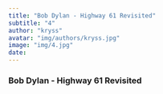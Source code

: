 ```yaml
---
title: "Bob Dylan - Highway 61 Revisited"
subtitle: "4"
author: "kryss"
avatar: "img/authors/kryss.jpg"
image: "img/4.jpg"
date:
---
```


### Bob Dylan - Highway 61 Revisited
